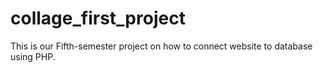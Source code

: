 # collage_first_project

This is our Fifth-semester project on how to connect website to database using PHP.
